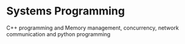 # Systems Programming
C++ programming and Memory management, concurrency, network communication and python programming
